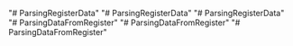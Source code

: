 "# ParsingRegisterData" 
"# ParsingRegisterData" 
"# ParsingRegisterData" 
"# ParsingDataFromRegister" 
"# ParsingDataFromRegister" 
"# ParsingDataFromRegister" 
